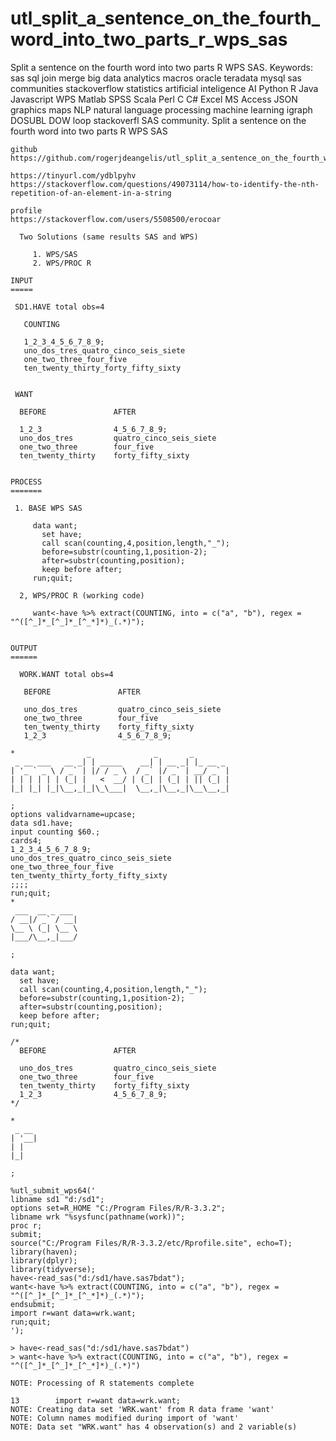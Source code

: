 # utl_split_a_sentence_on_the_fourth_word_into_two_parts_r_wps_sas
Split a sentence on the fourth word into two parts R WPS SAS.  Keywords: sas sql join merge big data analytics macros oracle teradata mysql sas communities stackoverflow statistics artificial inteligence AI Python R Java Javascript WPS Matlab SPSS Scala Perl C C# Excel MS Access JSON graphics maps NLP natural language processing machine learning igraph DOSUBL DOW loop stackoverfl SAS community.
    Split a sentence on the fourth word into two parts R WPS SAS

    github
    https://github.com/rogerjdeangelis/utl_split_a_sentence_on_the_fourth_word_into_two_parts_r_wps_sas

    https://tinyurl.com/ydblpyhv
    https://stackoverflow.com/questions/49073114/how-to-identify-the-nth-repetition-of-an-element-in-a-string

    profile
    https://stackoverflow.com/users/5508500/erocoar

      Two Solutions (same results SAS and WPS)

         1. WPS/SAS
         2. WPS/PROC R

    INPUT
    =====

     SD1.HAVE total obs=4

       COUNTING

       1_2_3_4_5_6_7_8_9;
       uno_dos_tres_quatro_cinco_seis_siete
       one_two_three_four_five
       ten_twenty_thirty_forty_fifty_sixty


     WANT

      BEFORE               AFTER

      1_2_3                4_5_6_7_8_9;
      uno_dos_tres         quatro_cinco_seis_siete
      one_two_three        four_five
      ten_twenty_thirty    forty_fifty_sixty


    PROCESS
    =======

     1. BASE WPS SAS

         data want;
           set have;
           call scan(counting,4,position,length,"_");
           before=substr(counting,1,position-2);
           after=substr(counting,position);
           keep before after;
         run;quit;

      2, WPS/PROC R (working code)

         want<-have %>% extract(COUNTING, into = c("a", "b"), regex = "^([^_]*_[^_]*_[^_*]*)_(.*)");


    OUTPUT
    ======

      WORK.WANT total obs=4

       BEFORE               AFTER

       uno_dos_tres         quatro_cinco_seis_siete
       one_two_three        four_five
       ten_twenty_thirty    forty_fifty_sixty
       1_2_3                4_5_6_7_8_9;

    *                _              _       _
     _ __ ___   __ _| | _____    __| | __ _| |_ __ _
    | '_ ` _ \ / _` | |/ / _ \  / _` |/ _` | __/ _` |
    | | | | | | (_| |   <  __/ | (_| | (_| | || (_| |
    |_| |_| |_|\__,_|_|\_\___|  \__,_|\__,_|\__\__,_|

    ;
    options validvarname=upcase;
    data sd1.have;
    input counting $60.;
    cards4;
    1_2_3_4_5_6_7_8_9;
    uno_dos_tres_quatro_cinco_seis_siete
    one_two_three_four_five
    ten_twenty_thirty_forty_fifty_sixty
    ;;;;
    run;quit;
    *
     ___  __ _ ___
    / __|/ _` / __|
    \__ \ (_| \__ \
    |___/\__,_|___/

    ;

    data want;
      set have;
      call scan(counting,4,position,length,"_");
      before=substr(counting,1,position-2);
      after=substr(counting,position);
      keep before after;
    run;quit;

    /*
      BEFORE               AFTER

      uno_dos_tres         quatro_cinco_seis_siete
      one_two_three        four_five
      ten_twenty_thirty    forty_fifty_sixty
      1_2_3                4_5_6_7_8_9;
    */

    *
     _ __
    | '__|
    | |
    |_|

    ;

    %utl_submit_wps64('
    libname sd1 "d:/sd1";
    options set=R_HOME "C:/Program Files/R/R-3.3.2";
    libname wrk "%sysfunc(pathname(work))";
    proc r;
    submit;
    source("C:/Program Files/R/R-3.3.2/etc/Rprofile.site", echo=T);
    library(haven);
    library(dplyr);
    library(tidyverse);
    have<-read_sas("d:/sd1/have.sas7bdat");
    want<-have %>% extract(COUNTING, into = c("a", "b"), regex = "^([^_]*_[^_]*_[^_*]*)_(.*)");
    endsubmit;
    import r=want data=wrk.want;
    run;quit;
    ');

    > have<-read_sas("d:/sd1/have.sas7bdat")
    > want<-have %>% extract(COUNTING, into = c("a", "b"), regex = "^([^_]*_[^_]*_[^_*]*)_(.*)")

    NOTE: Processing of R statements complete

    13        import r=want data=wrk.want;
    NOTE: Creating data set 'WRK.want' from R data frame 'want'
    NOTE: Column names modified during import of 'want'
    NOTE: Data set "WRK.want" has 4 observation(s) and 2 variable(s)



